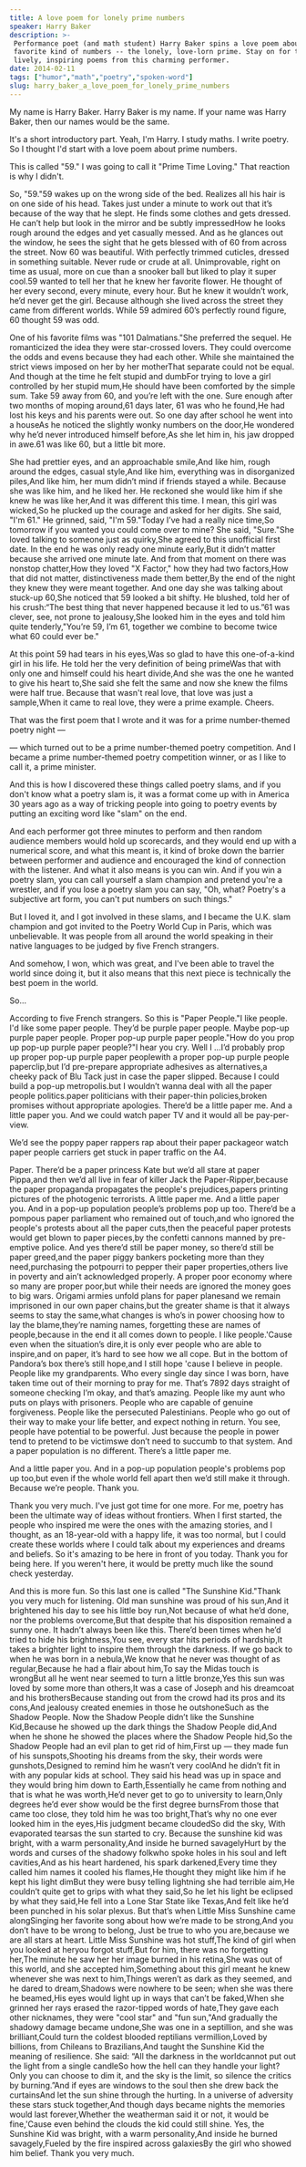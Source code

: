 ```yaml
---
title: A love poem for lonely prime numbers
speaker: Harry Baker
description: >-
 Performance poet (and math student) Harry Baker spins a love poem about his
 favorite kind of numbers -- the lonely, love-lorn prime. Stay on for two more
 lively, inspiring poems from this charming performer.
date: 2014-02-11
tags: ["humor","math","poetry","spoken-word"]
slug: harry_baker_a_love_poem_for_lonely_prime_numbers
---
```


My name is Harry Baker. Harry Baker is my name. If your name was Harry Baker, then our
names would be the same. 

It's a short introductory part. Yeah, I'm Harry. I study maths. I write poetry. So I
thought I'd start with a love poem about prime numbers. 

This is called "59." I was going to call it "Prime Time Loving." That reaction is why I
didn't. 

So, "59."59 wakes up on the wrong side of the bed. Realizes all his hair is on one side
of his head. Takes just under a minute to work out that it’s because of the way that he
slept. He finds some clothes and gets dressed. He can’t help but look in the mirror and be
subtly impressedHow he looks rough around the edges and yet casually messed. And as he
glances out the window, he sees the sight that he gets blessed with of 60 from across the
street. Now 60 was beautiful. With perfectly trimmed cuticles, dressed in something
suitable. Never rude or crude at all. Unimprovable, right on time as usual, more on cue than
a snooker ball but liked to play it super cool.59 wanted to tell her that he knew her
favorite flower. He thought of her every second, every minute, every hour. But he knew it
wouldn’t work, he’d never get the girl. Because although she lived across the street they
came from different worlds. While 59 admired 60’s perfectly round figure, 60 thought 59 was
odd.

One of his favorite films was "101 Dalmatians."She preferred the sequel. He romanticized
the idea they were star-crossed lovers. They could overcome the odds and evens because they
had each other. While she maintained the strict views imposed on her by her motherThat
separate could not be equal. And though at the time he felt stupid and dumbFor trying to
love a girl controlled by her stupid mum,He should have been comforted by the simple
sum. Take 59 away from 60, and you’re left with the one. Sure enough after two months of
moping around,61 days later, 61 was who he found,He had lost his keys and his parents
were out. So one day after school he went into a houseAs he noticed the slightly wonky
numbers on the door,He wondered why he’d never introduced himself before,As she let him
in, his jaw dropped in awe.61 was like 60, but a little bit more. 

She had prettier eyes, and an approachable smile,And like him, rough around the edges,
casual style,And like him, everything was in disorganized piles,And like him, her mum
didn’t mind if friends stayed a while. Because she was like him, and he liked her. He
reckoned she would like him if she knew he was like her,And it was different this time. I
mean, this girl was wicked,So he plucked up the courage and asked for her digits. She said,
"I'm 61." He grinned, said, "I'm 59."Today I’ve had a really nice time,So tomorrow if you
wanted you could come over to mine? She said, "Sure."She loved talking to someone just as
quirky,She agreed to this unofficial first date. In the end he was only ready one minute
early,But it didn’t matter because she arrived one minute late. And from that moment on
there was nonstop chatter,How they loved "X Factor," how they had two factors,How that did
not matter, distinctiveness made them better,By the end of the night they knew they were
meant together. And one day she was talking about stuck-up 60,She noticed that 59 looked a
bit shifty. He blushed, told her of his crush:“The best thing that never happened because
it led to us.”61 was clever, see, not prone to jealousy,She looked him in the eyes and
told him quite tenderly,"You’re 59, I’m 61, together we combine to become twice what 60
could ever be." 

At this point 59 had tears in his eyes,Was so glad to have this one-of-a-kind girl in his
life. He told her the very definition of being primeWas that with only one and himself
could his heart divide,And she was the one he wanted to give his heart to,She said she
felt the same and now she knew the films were half true. Because that wasn't real love,
that love was just a sample,When it came to real love, they were a prime
example. Cheers.

That was the first poem that I wrote and it was for a prime number-themed poetry night —

— which turned out to be a prime number-themed poetry competition. And I became a prime
number-themed poetry competition winner, or as I like to call it, a prime minister.

And this is how I discovered these things called poetry slams, and if you don't know what 
a poetry slam is, it was a format come up with in America 30 years ago as a way of
tricking people into going to poetry events by putting an exciting word like "slam" on the
end. 

And each performer got three minutes to perform and then random audience members would
hold up scorecards, and they would end up with a numerical score, and what this meant is,
it kind of broke down the barrier between performer and audience and encouraged the kind
of connection with the listener. And what it also means is you can win. And if you win a
poetry slam, you can call yourself a slam champion and pretend you're a wrestler, and if
you lose a poetry slam you can say, "Oh, what? Poetry's a subjective art form, you can't
put numbers on such things." 

But I loved it, and I got involved in these slams, and I became the U.K. slam champion and
got invited to the Poetry World Cup in Paris, which was unbelievable. It was people from
all around the world speaking in their native languages to be judged by five French
strangers. 

And somehow, I won, which was great, and I've been able to travel the world since doing
it, but it also means that this next piece is technically the best poem in the world.

So... 

According to five French strangers. So this is "Paper People."I like people. I'd like some
paper people. They’d be purple paper people. Maybe pop-up purple paper people. Proper pop-up
purple paper people."How do you prop up pop-up purple paper people?"I hear you cry. Well I
...I’d probably prop up proper pop-up purple paper peoplewith a proper pop-up purple
people paperclip,but I’d pre-prepare appropriate adhesives as alternatives,a cheeky pack
of Blu Tack just in case the paper slipped. Because I could build a pop-up metropolis.but I
wouldn’t wanna deal with all the paper people politics.paper politicians with their
paper-thin policies,broken promises without appropriate apologies. There’d be a little
paper me. And a little paper you. And we could watch paper TV and it would all be
pay-per-view. 

We’d see the poppy paper rappers rap about their paper packageor watch paper people
carriers get stuck in paper traffic on the A4. 

Paper. There’d be a paper princess Kate but we’d all stare at paper Pippa,and then we’d all
live in fear of killer Jack the Paper-Ripper,because the paper propaganda propagates the
people's prejudices,papers printing pictures of the photogenic terrorists. A little paper
me. And a little paper you. And in a pop-up population people’s problems pop up too. There’d
be a pompous paper parliament who remained out of touch,and who ignored the people's
protests about all the paper cuts,then the peaceful paper protests would get blown to
paper pieces,by the confetti cannons manned by pre-emptive police. And yes there’d still be
paper money, so there’d still be paper greed,and the paper piggy bankers pocketing more
than they need,purchasing the potpourri to pepper their paper properties,others live in
poverty and ain’t acknowledged properly. A proper poor economy where so many are proper
poor,but while their needs are ignored the money goes to big wars. Origami armies unfold
plans for paper planesand we remain imprisoned in our own paper chains,but the greater
shame is that it always seems to stay the same,what changes is who’s in power choosing how
to lay the blame,they’re naming names, forgetting these are names of people,because in the
end it all comes down to people. I like people.'Cause even when the situation’s dire,it is
only ever people who are able to inspire,and on paper, it’s hard to see how we all
cope. But in the bottom of Pandora’s box there’s still hope,and I still hope 'cause I
believe in people. People like my grandparents. Who every single day since I was born, have
taken time out of their morning to pray for me. That’s 7892 days straight of someone
checking I’m okay, and that’s amazing. People like my aunt who puts on plays with
prisoners. People who are capable of genuine forgiveness. People like the persecuted
Palestinians. People who go out of their way to make your life better, and expect nothing
in return. You see, people have potential to be powerful. Just because the people in power
tend to pretend to be victimswe don’t need to succumb to that system. And a paper
population is no different. There’s a little paper me.

And a little paper you. And in a pop-up population people's problems pop up too,but even if
the whole world fell apart then we’d still make it through. Because we’re people. Thank
you.

Thank you very much. I've just got time for one more. For me, poetry has been the ultimate
way of ideas without frontiers. When I first started, the people who inspired me were the
ones with the amazing stories, and I thought, as an 18-year-old with a happy life, it was
too normal, but I could create these worlds where I could talk about my experiences and
dreams and beliefs. So it's amazing to be here in front of you today. Thank you for being
here. If you weren't here, it would be pretty much like the sound check yesterday.

And this is more fun. So this last one is called "The Sunshine Kid."Thank you very much for
listening. Old man sunshine was proud of his sun,And it brightened his day to see his
little boy run,Not because of what he’d done, nor the problems overcome,But that despite
that his disposition remained a sunny one. It hadn’t always been like this. There’d been
times when he’d tried to hide his brightness,You see, every star hits periods of
hardship,It takes a brighter light to inspire them through the darkness. If we go back to
when he was born in a nebula,We know that he never was thought of as regular,Because he
had a flair about him,To say the Midas touch is wrongBut all he went near seemed to turn a
little bronze,Yes this sun was loved by some more than others,It was a case of Joseph and
his dreamcoat and his brothersBecause standing out from the crowd had its pros and its
cons,And jealousy created enemies in those he outshoneSuch as the Shadow People. Now the
Shadow People didn’t like the Sunshine Kid,Because he showed up the dark things the Shadow
People did,And when he shone he showed the places where the Shadow People hid,So the
Shadow People had an evil plan to get rid of him,First up — they made fun of his
sunspots,Shooting his dreams from the sky, their words were gunshots,Designed to remind
him he wasn’t very coolAnd he didn’t fit in with any popular kids at school. They said his
head was up in space and they would bring him down to Earth,Essentially he came from
nothing and that is what he was worth,He’d never get to go to university to learn,Only
degrees he’d ever show would be the first degree burnsFrom those that came too close, they
told him he was too bright,That’s why no one ever looked him in the eyes,His judgment
became cloudedSo did the sky, With evaporated tearsas the sun started to cry. Because the
sunshine kid was bright, with a warm personality,And inside he burned savagelyHurt by the
words and curses of the shadowy folkwho spoke holes in his soul and left cavities,And as
his heart hardened, his spark darkened,Every time they called him names it cooled his
flames,He thought they might like him if he kept his light dimBut they were busy telling
lightning she had terrible aim,He couldn’t quite get to grips with what they said,So he
let his light be eclipsed by what they said,He fell into a Lone Star State like Texas,And
felt like he’d been punched in his solar plexus. But that’s when Little Miss Sunshine came
alongSinging her favorite song about how we’re made to be strong,And you don’t have to be
wrong to belong, Just be true to who you are,because we are all stars at heart. Little Miss
Sunshine was hot stuff,The kind of girl when you looked at heryou forgot stuff,But for
him, there was no forgetting her,The minute he saw her her image burned in his retina,She
was out of this world, and she accepted him,Something about this girl meant he knew
whenever she was next to him,Things weren’t as dark as they seemed, and he dared to
dream,Shadows were nowhere to be seen; when she was there he beamed,His eyes would light
up in ways that can’t be faked,When she grinned her rays erased the razor-tipped words of
hate,They gave each other nicknames, they were "cool star" and "fun sun,"And gradually the
shadowy damage became undone,She was one in a septillion, and she was brilliant,Could turn
the coldest blooded reptilians vermillion,Loved by billions, from Chileans to
Brazilians,And taught the Sunshine Kid the meaning of resilience. She said: “All the
darkness in the worldcannot put out the light from a single candleSo how the hell can they
handle your light? Only you can choose to dim it, and the sky is the limit, so silence the
critics by burning.”And if eyes are windows to the soul then she drew back the curtainsAnd
let the sun shine through the hurting. In a universe of adversity these stars stuck
together,And though days became nights the memories would last forever,Whether the
weatherman said it or not, it would be fine,'Cause even behind the clouds the kid could
still shine. Yes, the Sunshine Kid was bright, with a warm personality,And inside he burned
savagely,Fueled by the fire inspired across galaxiesBy the girl who showed him
belief. Thank you very much.

<!--
ad_duration=3.33
comment_count=38
event="TEDxExeter"
external_start_time=0
has_talk_citation=0
intro_duration=11.82
is_subtitle_required="False"
is_talk_featured="True"
language="en"
language_swap="False"
native_language="en"
number_of_related_talks=6
number_of_speakers=1
number_of_subtitled_videos=21
number_of_tags=4
number_of_talk_download_languages=21
number_of_talk_more_resources=2
number_of_talk_recommendations=0
number_of_talks_take_actions=0
post_ad_duration=0.83
published_timestamp="2015-03-04 16:10:25"
recording_date="2014-02-11"
speaker_description="Poet physician"
speaker_is_published=1
speaker_name="Harry Baker"
talk_name="A love poem for lonely prime numbers"
talks_tags=["humor","math","poetry","spoken-word"]
talks_take_action=[]
url_audio="https://download.ted.com/talks/HarryBaker_2014X.mp3?apikey=acme-roadrunner"
url_photo_speaker="https://pe.tedcdn.com/images/ted/5782d62d6d8c86c13cc06be50134bd51ce23b5ff_254x191.jpg"
url_photo_talk="https://pe.tedcdn.com/images/ted/d831aeed76d34f85b4f53116a7ea56ab3d2726a7_2880x1620.jpg"
url_webpage="https://www.ted.com/talks/harry_baker_a_love_poem_for_lonely_prime_numbers"
video_type_name="TEDx Talk"
-->